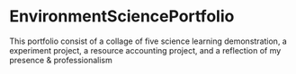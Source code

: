 # EnvironmentSciencePortfolio
This portfolio consist of a collage of five science learning demonstration, a experiment project, a resource accounting project, and a reflection of my presence &amp; professionalism
